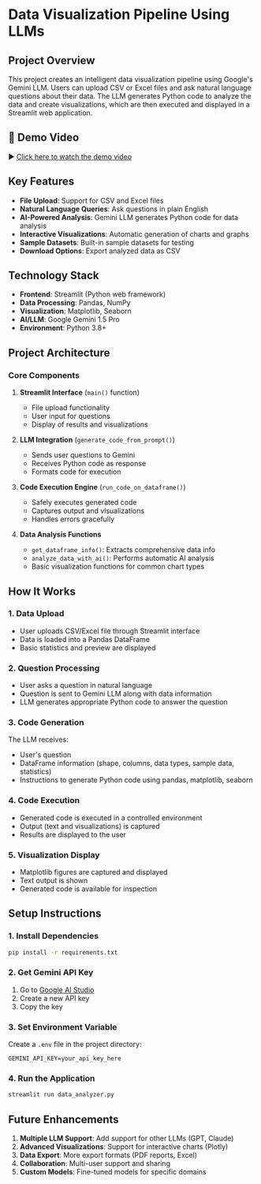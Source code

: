 # Data Visualization Pipeline Using LLMs

## Project Overview

This project creates an intelligent data visualization pipeline using Google's Gemini LLM. Users can upload CSV or Excel files and ask natural language questions about their data. The LLM generates Python code to analyze the data and create visualizations, which are then executed and displayed in a Streamlit web application.

## 🎥 Demo Video

▶️ [Click here to watch the demo video](https://drive.google.com/file/d/your-file-id/view?usp=sharing)


## Key Features

- **File Upload**: Support for CSV and Excel files
- **Natural Language Queries**: Ask questions in plain English
- **AI-Powered Analysis**: Gemini LLM generates Python code for data analysis
- **Interactive Visualizations**: Automatic generation of charts and graphs
- **Sample Datasets**: Built-in sample datasets for testing
- **Download Options**: Export analyzed data as CSV

## Technology Stack

- **Frontend**: Streamlit (Python web framework)
- **Data Processing**: Pandas, NumPy
- **Visualization**: Matplotlib, Seaborn
- **AI/LLM**: Google Gemini 1.5 Pro
- **Environment**: Python 3.8+

## Project Architecture

### Core Components

1. **Streamlit Interface** (`main()` function)

   - File upload functionality
   - User input for questions
   - Display of results and visualizations

2. **LLM Integration** (`generate_code_from_prompt()`)

   - Sends user questions to Gemini
   - Receives Python code as response
   - Formats code for execution

3. **Code Execution Engine** (`run_code_on_dataframe()`)

   - Safely executes generated code
   - Captures output and visualizations
   - Handles errors gracefully

4. **Data Analysis Functions**
   - `get_dataframe_info()`: Extracts comprehensive data info
   - `analyze_data_with_ai()`: Performs automatic AI analysis
   - Basic visualization functions for common chart types

## How It Works

### 1. Data Upload

- User uploads CSV/Excel file through Streamlit interface
- Data is loaded into a Pandas DataFrame
- Basic statistics and preview are displayed

### 2. Question Processing

- User asks a question in natural language
- Question is sent to Gemini LLM along with data information
- LLM generates appropriate Python code to answer the question

### 3. Code Generation

The LLM receives:

- User's question
- DataFrame information (shape, columns, data types, sample data, statistics)
- Instructions to generate Python code using pandas, matplotlib, seaborn

### 4. Code Execution

- Generated code is executed in a controlled environment
- Output (text and visualizations) is captured
- Results are displayed to the user

### 5. Visualization Display

- Matplotlib figures are captured and displayed
- Text output is shown
- Generated code is available for inspection

## Setup Instructions

### 1. Install Dependencies

```bash
pip install -r requirements.txt
```

### 2. Get Gemini API Key

1. Go to [Google AI Studio](https://makersuite.google.com/app/apikey)
2. Create a new API key
3. Copy the key

### 3. Set Environment Variable

Create a `.env` file in the project directory:

```
GEMINI_API_KEY=your_api_key_here
```

### 4. Run the Application

```bash
streamlit run data_analyzer.py
```

## Future Enhancements

1. **Multiple LLM Support**: Add support for other LLMs (GPT, Claude)
2. **Advanced Visualizations**: Support for interactive charts (Plotly)
3. **Data Export**: More export formats (PDF reports, Excel)
4. **Collaboration**: Multi-user support and sharing
5. **Custom Models**: Fine-tuned models for specific domains
